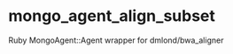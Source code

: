mongo_agent_align_subset
========================

Ruby MongoAgent::Agent wrapper for dmlond/bwa_aligner
